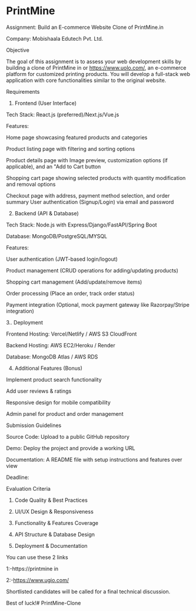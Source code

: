 # PrintMine
Assignment: Build an E-commerce Website Clone of PrintMine.in

Company: Mobishaala Edutech Pvt. Ltd.

Objective

The goal of this assignment is to assess your web development skills by building a clone of PrintMine in or https://www.uolo.com/, an e-commerce platform for customized printing products. You will develop a full-stack web application with core functionalities similar to the original website.

Requirements

1. Frontend (User Interface)

Tech Stack: React.js (preferred)/Next.js/Vue.js

Features:

Home page showcasing featured products and categories

Product listing page with filtering and sorting options

Product details page with Image preview, customization options (if applicable), and an "Add to Cart button

Shopping cart page showing selected products with quantity modification and removal options

Checkout page with address, payment method selection, and order summary 
User authentication (Signup/Login) via email and password

2. Backend (API & Database)

Tech Stack: Node.js with Express/Django/FastAPI/Spring Boot

Database: MongoDB/PostgreSQL/MYSQL

Features:

User authentication (JWT-based login/logout)

Product management (CRUD operations for adding/updating products)

Shopping cart management (Add/update/remove items)

Order processing (Place an order, track order status)

Payment integration (Optional, mock payment gateway like Razorpay/Stripe integration) 

3.. Deployment

Frontend Hosting: Vercel/Netlify / AWS S3 CloudFront

Backend Hosting: AWS EC2/Heroku / Render

Database: MongoDB Atlas / AWS RDS

4. Additional Features (Bonus)

Implement product search functionality

Add user reviews & ratings

Responsive design for mobile compatibility

Admin panel for product and order management

Submission Guidelines

Source Code: Upload to a public GitHub repository

Demo: Deploy the project and provide a working URL

Documentation: A README file with setup instructions and features over view 

Deadline:

Evaluation Criteria

1. Code Quality & Best Practices

2. UI/UX Design & Responsiveness

3. Functionality & Features Coverage

4. API Structure & Database Design

5. Deployment & Documentation

You can use these 2 links

1:-https://printmine in

2:-https://www.ugio.com/

Shortlisted candidates will be called for a final technical discussion.

Best of luck!# PrintMine-Clone
